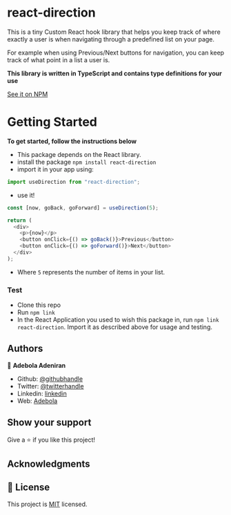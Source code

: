 # react-direction

This is a tiny Custom React hook library that helps you keep track of where exactly a user is when navigating through a predefined list on your page.

For example when using Previous/Next buttons for navigation, you can keep track of what point in a list a user is.

**This library is written in TypeScript and contains type definitions for your use**

[See it on NPM](https://www.npmjs.com/package/react-direction)

# Getting Started

**To get started, follow the instructions below**

- This package depends on the React library.
- install the package `npm install react-direction`
- import it in your app using:

```js
import useDirection from "react-direction";
```

- use it!

```js
const [now, goBack, goForward] = useDirection(5);

return (
  <div>
    <p>{now}</p>
    <button onClick={() => goBack()}>Previous</button>
    <button onClick={() => goForward()}>Next</button>
  </div>
);
```

- Where `5` represents the number of items in your list.

### Test

- Clone this repo
- Run `npm link`
- In the React Application you used to wish this package in, run `npm link react-direction`. Import it as described above for usage and testing.

## Authors

👤 **Adebola Adeniran**

- Github: [@githubhandle](https://github.com/onedebos)
- Twitter: [@twitterhandle](https://twitter.com/debosthefirst)
- Linkedin: [linkedin](https://www.linkedin.com/in/adebola-niran/)
- Web: [Adebola](https://adebola.dev)

## Show your support

Give a ⭐️ if you like this project!

## Acknowledgments

## 📝 License

This project is [MIT](lic.url) licensed.
